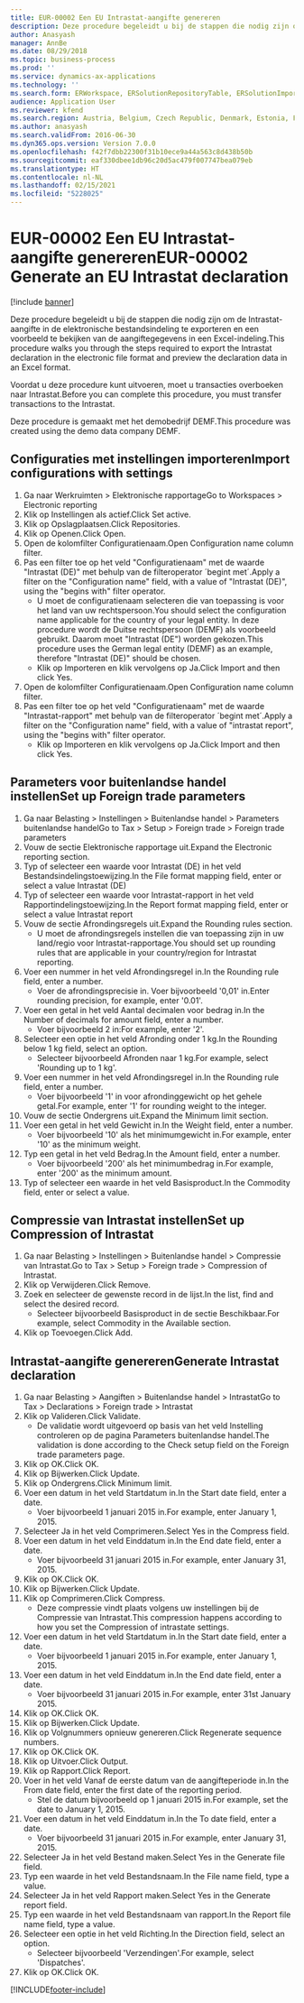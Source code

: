 ```yaml
---
title: EUR-00002 Een EU Intrastat-aangifte genereren
description: Deze procedure begeleidt u bij de stappen die nodig zijn om de Intrastat-aangifte in de elektronische bestandsindeling te exporteren en een voorbeeld te bekijken van de aangiftegegevens in een Excel-indeling.
author: Anasyash
manager: AnnBe
ms.date: 08/29/2018
ms.topic: business-process
ms.prod: ''
ms.service: dynamics-ax-applications
ms.technology: ''
ms.search.form: ERWorkspace, ERSolutionRepositoryTable, ERSolutionImport, IntrastatParameters, IntrastatCommodityLookup, IntrastatCompressParameters, Intrastat, SysQueryForm
audience: Application User
ms.reviewer: kfend
ms.search.region: Austria, Belgium, Czech Republic, Denmark, Estonia, Finland, France, Germany, Hungary, Ireland, Italy, Latvia, Lithuania, Netherlands, Poland, Spain, Sweden, United Kingdom
ms.author: anasyash
ms.search.validFrom: 2016-06-30
ms.dyn365.ops.version: Version 7.0.0
ms.openlocfilehash: f42f7dbb22300f31b10ece9a44a563c8d438b50b
ms.sourcegitcommit: eaf330dbee1db96c20d5ac479f007747bea079eb
ms.translationtype: HT
ms.contentlocale: nl-NL
ms.lasthandoff: 02/15/2021
ms.locfileid: "5228025"
---
```

# <a name="eur-00002-generate-an-eu-intrastat-declaration"></a><span data-ttu-id="90dbd-103">EUR-00002 Een EU Intrastat-aangifte genereren</span><span class="sxs-lookup"><span data-stu-id="90dbd-103">EUR-00002 Generate an EU Intrastat declaration</span></span>

[!include [banner](../../includes/banner.md)]

<span data-ttu-id="90dbd-104">Deze procedure begeleidt u bij de stappen die nodig zijn om de Intrastat-aangifte in de elektronische bestandsindeling te exporteren en een voorbeeld te bekijken van de aangiftegegevens in een Excel-indeling.</span><span class="sxs-lookup"><span data-stu-id="90dbd-104">This procedure walks you through the steps required to export the Intrastat declaration in the electronic file format and preview the declaration data in an Excel format.</span></span> 

<span data-ttu-id="90dbd-105">Voordat u deze procedure kunt uitvoeren, moet u transacties overboeken naar Intrastat.</span><span class="sxs-lookup"><span data-stu-id="90dbd-105">Before you can complete this procedure, you must transfer transactions to the Intrastat.</span></span> 

<span data-ttu-id="90dbd-106">Deze procedure is gemaakt met het demobedrijf DEMF.</span><span class="sxs-lookup"><span data-stu-id="90dbd-106">This procedure was created using the demo data company DEMF.</span></span>


## <a name="import-configurations-with-settings"></a><span data-ttu-id="90dbd-107">Configuraties met instellingen importeren</span><span class="sxs-lookup"><span data-stu-id="90dbd-107">Import configurations with settings</span></span>
1. <span data-ttu-id="90dbd-108">Ga naar Werkruimten > Elektronische rapportage</span><span class="sxs-lookup"><span data-stu-id="90dbd-108">Go to Workspaces > Electronic reporting</span></span>
2. <span data-ttu-id="90dbd-109">Klik op Instellingen als actief.</span><span class="sxs-lookup"><span data-stu-id="90dbd-109">Click Set active.</span></span>
3. <span data-ttu-id="90dbd-110">Klik op Opslagplaatsen.</span><span class="sxs-lookup"><span data-stu-id="90dbd-110">Click Repositories.</span></span>
4. <span data-ttu-id="90dbd-111">Klik op Openen.</span><span class="sxs-lookup"><span data-stu-id="90dbd-111">Click Open.</span></span>
5. <span data-ttu-id="90dbd-112">Open de kolomfilter Configuratienaam.</span><span class="sxs-lookup"><span data-stu-id="90dbd-112">Open Configuration name column filter.</span></span>
6. <span data-ttu-id="90dbd-113">Pas een filter toe op het veld "Configuratienaam" met de waarde "Intrastat (DE)" met behulp van de filteroperator ´begint met´.</span><span class="sxs-lookup"><span data-stu-id="90dbd-113">Apply a filter on the "Configuration name" field, with a value of "Intrastat (DE)", using the "begins with" filter operator.</span></span>
    * <span data-ttu-id="90dbd-114">U moet de configuratienaam selecteren die van toepassing is voor het land van uw rechtspersoon.</span><span class="sxs-lookup"><span data-stu-id="90dbd-114">You should select the configuration name applicable for the country of your legal entity.</span></span> <span data-ttu-id="90dbd-115">In deze procedure wordt de Duitse rechtspersoon (DEMF) als voorbeeld gebruikt. Daarom moet "Intrastat (DE") worden gekozen.</span><span class="sxs-lookup"><span data-stu-id="90dbd-115">This procedure uses the German legal entity (DEMF) as an example, therefore "Intrastat (DE)" should be chosen.</span></span>  
    * <span data-ttu-id="90dbd-116">Klik op Importeren en klik vervolgens op Ja.</span><span class="sxs-lookup"><span data-stu-id="90dbd-116">Click Import and then click Yes.</span></span>  
7. <span data-ttu-id="90dbd-117">Open de kolomfilter Configuratienaam.</span><span class="sxs-lookup"><span data-stu-id="90dbd-117">Open Configuration name column filter.</span></span>
8. <span data-ttu-id="90dbd-118">Pas een filter toe op het veld "Configuratienaam" met de waarde "Intrastat-rapport" met behulp van de filteroperator ´begint met´.</span><span class="sxs-lookup"><span data-stu-id="90dbd-118">Apply a filter on the "Configuration name" field, with a value of "intrastat report", using the "begins with" filter operator.</span></span>
    * <span data-ttu-id="90dbd-119">Klik op Importeren en klik vervolgens op Ja.</span><span class="sxs-lookup"><span data-stu-id="90dbd-119">Click Import and then click Yes.</span></span>  

## <a name="set-up-foreign-trade-parameters"></a><span data-ttu-id="90dbd-120">Parameters voor buitenlandse handel instellen</span><span class="sxs-lookup"><span data-stu-id="90dbd-120">Set up Foreign trade parameters</span></span>
1. <span data-ttu-id="90dbd-121">Ga naar Belasting > Instellingen > Buitenlandse handel > Parameters buitenlandse handel</span><span class="sxs-lookup"><span data-stu-id="90dbd-121">Go to Tax > Setup > Foreign trade > Foreign trade parameters</span></span>
2. <span data-ttu-id="90dbd-122">Vouw de sectie Elektronische rapportage uit.</span><span class="sxs-lookup"><span data-stu-id="90dbd-122">Expand the Electronic reporting section.</span></span>
3. <span data-ttu-id="90dbd-123">Typ of selecteer een waarde voor Intrastat (DE) in het veld Bestandsindelingstoewijzing.</span><span class="sxs-lookup"><span data-stu-id="90dbd-123">In the File format mapping field, enter or select a value Intrastat (DE)</span></span>
4. <span data-ttu-id="90dbd-124">Typ of selecteer een waarde voor Intrastat-rapport in het veld Rapportindelingstoewijzing.</span><span class="sxs-lookup"><span data-stu-id="90dbd-124">In the Report format mapping field, enter or select a value Intrastat report</span></span>
5. <span data-ttu-id="90dbd-125">Vouw de sectie Afrondingsregels uit.</span><span class="sxs-lookup"><span data-stu-id="90dbd-125">Expand the Rounding rules section.</span></span>
    * <span data-ttu-id="90dbd-126">U moet de afrondingsregels instellen die van toepassing zijn in uw land/regio voor Intrastat-rapportage.</span><span class="sxs-lookup"><span data-stu-id="90dbd-126">You should set up rounding rules that are applicable in your country/region for Intrastat reporting.</span></span>  
6. <span data-ttu-id="90dbd-127">Voer een nummer in het veld Afrondingsregel in.</span><span class="sxs-lookup"><span data-stu-id="90dbd-127">In the Rounding rule field, enter a number.</span></span>
    * <span data-ttu-id="90dbd-128">Voer de afrondingsprecisie in. Voer bijvoorbeeld '0,01' in.</span><span class="sxs-lookup"><span data-stu-id="90dbd-128">Enter rounding precision, for example, enter '0.01'.</span></span>  
7. <span data-ttu-id="90dbd-129">Voer een getal in het veld Aantal decimalen voor bedrag in.</span><span class="sxs-lookup"><span data-stu-id="90dbd-129">In the Number of decimals for amount field, enter a number.</span></span>
    * <span data-ttu-id="90dbd-130">Voer bijvoorbeeld 2 in:</span><span class="sxs-lookup"><span data-stu-id="90dbd-130">For example, enter '2'.</span></span>  
8. <span data-ttu-id="90dbd-131">Selecteer een optie in het veld Afronding onder 1 kg.</span><span class="sxs-lookup"><span data-stu-id="90dbd-131">In the Rounding below 1 kg field, select an option.</span></span>
    * <span data-ttu-id="90dbd-132">Selecteer bijvoorbeeld Afronden naar 1 kg.</span><span class="sxs-lookup"><span data-stu-id="90dbd-132">For example, select 'Rounding up to 1 kg'.</span></span>  
9. <span data-ttu-id="90dbd-133">Voer een nummer in het veld Afrondingsregel in.</span><span class="sxs-lookup"><span data-stu-id="90dbd-133">In the Rounding rule field, enter a number.</span></span>
    * <span data-ttu-id="90dbd-134">Voer bijvoorbeeld '1' in voor afrondinggewicht op het gehele getal.</span><span class="sxs-lookup"><span data-stu-id="90dbd-134">For example, enter '1' for rounding weight to the integer.</span></span>  
10. <span data-ttu-id="90dbd-135">Vouw de sectie Ondergrens uit.</span><span class="sxs-lookup"><span data-stu-id="90dbd-135">Expand the Minimum limit section.</span></span>
11. <span data-ttu-id="90dbd-136">Voer een getal in het veld Gewicht in.</span><span class="sxs-lookup"><span data-stu-id="90dbd-136">In the Weight field, enter a number.</span></span>
    * <span data-ttu-id="90dbd-137">Voer bijvoorbeeld '10' als het minimumgewicht in.</span><span class="sxs-lookup"><span data-stu-id="90dbd-137">For example, enter '10' as the minimum weight.</span></span>  
12. <span data-ttu-id="90dbd-138">Typ een getal in het veld Bedrag.</span><span class="sxs-lookup"><span data-stu-id="90dbd-138">In the Amount field, enter a number.</span></span>
    * <span data-ttu-id="90dbd-139">Voer bijvoorbeeld '200' als het minimumbedrag in.</span><span class="sxs-lookup"><span data-stu-id="90dbd-139">For example, enter '200' as the minimum amount.</span></span>  
13. <span data-ttu-id="90dbd-140">Typ of selecteer een waarde in het veld Basisproduct.</span><span class="sxs-lookup"><span data-stu-id="90dbd-140">In the Commodity field, enter or select a value.</span></span>

## <a name="set-up-compression-of-intrastat"></a><span data-ttu-id="90dbd-141">Compressie van Intrastat instellen</span><span class="sxs-lookup"><span data-stu-id="90dbd-141">Set up Compression of Intrastat</span></span>
1. <span data-ttu-id="90dbd-142">Ga naar Belasting > Instellingen > Buitenlandse handel > Compressie van Intrastat.</span><span class="sxs-lookup"><span data-stu-id="90dbd-142">Go to Tax > Setup > Foreign trade > Compression of Intrastat.</span></span>
2. <span data-ttu-id="90dbd-143">Klik op Verwijderen.</span><span class="sxs-lookup"><span data-stu-id="90dbd-143">Click Remove.</span></span>
3. <span data-ttu-id="90dbd-144">Zoek en selecteer de gewenste record in de lijst.</span><span class="sxs-lookup"><span data-stu-id="90dbd-144">In the list, find and select the desired record.</span></span>
    * <span data-ttu-id="90dbd-145">Selecteer bijvoorbeeld Basisproduct in de sectie Beschikbaar.</span><span class="sxs-lookup"><span data-stu-id="90dbd-145">For example, select Commodity in the Available section.</span></span>  
4. <span data-ttu-id="90dbd-146">Klik op Toevoegen.</span><span class="sxs-lookup"><span data-stu-id="90dbd-146">Click Add.</span></span>

## <a name="generate-intrastat-declaration"></a><span data-ttu-id="90dbd-147">Intrastat-aangifte genereren</span><span class="sxs-lookup"><span data-stu-id="90dbd-147">Generate Intrastat declaration</span></span>
1. <span data-ttu-id="90dbd-148">Ga naar Belasting > Aangiften > Buitenlandse handel > Intrastat</span><span class="sxs-lookup"><span data-stu-id="90dbd-148">Go to Tax > Declarations > Foreign trade > Intrastat</span></span>
2. <span data-ttu-id="90dbd-149">Klik op Valideren.</span><span class="sxs-lookup"><span data-stu-id="90dbd-149">Click Validate.</span></span>
    * <span data-ttu-id="90dbd-150">De validatie wordt uitgevoerd op basis van het veld Instelling controleren op de pagina Parameters buitenlandse handel.</span><span class="sxs-lookup"><span data-stu-id="90dbd-150">The validation is done according to the Check setup field on the Foreign trade parameters page.</span></span>  
3. <span data-ttu-id="90dbd-151">Klik op OK.</span><span class="sxs-lookup"><span data-stu-id="90dbd-151">Click OK.</span></span>
4. <span data-ttu-id="90dbd-152">Klik op Bijwerken.</span><span class="sxs-lookup"><span data-stu-id="90dbd-152">Click Update.</span></span>
5. <span data-ttu-id="90dbd-153">Klik op Ondergrens.</span><span class="sxs-lookup"><span data-stu-id="90dbd-153">Click Minimum limit.</span></span>
6. <span data-ttu-id="90dbd-154">Voer een datum in het veld Startdatum in.</span><span class="sxs-lookup"><span data-stu-id="90dbd-154">In the Start date field, enter a date.</span></span>
    * <span data-ttu-id="90dbd-155">Voer bijvoorbeeld 1 januari 2015 in.</span><span class="sxs-lookup"><span data-stu-id="90dbd-155">For example, enter January 1, 2015.</span></span>  
7. <span data-ttu-id="90dbd-156">Selecteer Ja in het veld Comprimeren.</span><span class="sxs-lookup"><span data-stu-id="90dbd-156">Select Yes in the Compress field.</span></span>
8. <span data-ttu-id="90dbd-157">Voer een datum in het veld Einddatum in.</span><span class="sxs-lookup"><span data-stu-id="90dbd-157">In the End date field, enter a date.</span></span>
    * <span data-ttu-id="90dbd-158">Voer bijvoorbeeld 31 januari 2015 in.</span><span class="sxs-lookup"><span data-stu-id="90dbd-158">For example, enter January 31, 2015.</span></span>  
9. <span data-ttu-id="90dbd-159">Klik op OK.</span><span class="sxs-lookup"><span data-stu-id="90dbd-159">Click OK.</span></span>
10. <span data-ttu-id="90dbd-160">Klik op Bijwerken.</span><span class="sxs-lookup"><span data-stu-id="90dbd-160">Click Update.</span></span>
11. <span data-ttu-id="90dbd-161">Klik op Comprimeren.</span><span class="sxs-lookup"><span data-stu-id="90dbd-161">Click Compress.</span></span>
    * <span data-ttu-id="90dbd-162">Deze compressie vindt plaats volgens uw instellingen bij de Compressie van Intrastat.</span><span class="sxs-lookup"><span data-stu-id="90dbd-162">This compression happens according to how you set the Compression of intrastate settings.</span></span>  
12. <span data-ttu-id="90dbd-163">Voer een datum in het veld Startdatum in.</span><span class="sxs-lookup"><span data-stu-id="90dbd-163">In the Start date field, enter a date.</span></span>
    * <span data-ttu-id="90dbd-164">Voer bijvoorbeeld 1 januari 2015 in.</span><span class="sxs-lookup"><span data-stu-id="90dbd-164">For example, enter January 1, 2015.</span></span>  
13. <span data-ttu-id="90dbd-165">Voer een datum in het veld Einddatum in.</span><span class="sxs-lookup"><span data-stu-id="90dbd-165">In the End date field, enter a date.</span></span>
    * <span data-ttu-id="90dbd-166">Voer bijvoorbeeld 31 januari 2015 in.</span><span class="sxs-lookup"><span data-stu-id="90dbd-166">For example, enter 31st January 2015.</span></span>  
14. <span data-ttu-id="90dbd-167">Klik op OK.</span><span class="sxs-lookup"><span data-stu-id="90dbd-167">Click OK.</span></span>
15. <span data-ttu-id="90dbd-168">Klik op Bijwerken.</span><span class="sxs-lookup"><span data-stu-id="90dbd-168">Click Update.</span></span>
16. <span data-ttu-id="90dbd-169">Klik op Volgnummers opnieuw genereren.</span><span class="sxs-lookup"><span data-stu-id="90dbd-169">Click Regenerate sequence numbers.</span></span>
17. <span data-ttu-id="90dbd-170">Klik op OK.</span><span class="sxs-lookup"><span data-stu-id="90dbd-170">Click OK.</span></span>
18. <span data-ttu-id="90dbd-171">Klik op Uitvoer.</span><span class="sxs-lookup"><span data-stu-id="90dbd-171">Click Output.</span></span>
19. <span data-ttu-id="90dbd-172">Klik op Rapport.</span><span class="sxs-lookup"><span data-stu-id="90dbd-172">Click Report.</span></span>
20. <span data-ttu-id="90dbd-173">Voer in het veld Vanaf de eerste datum van de aangifteperiode in.</span><span class="sxs-lookup"><span data-stu-id="90dbd-173">In the From date field, enter the first date of the reporting period.</span></span>
    * <span data-ttu-id="90dbd-174">Stel de datum bijvoorbeeld op 1 januari 2015 in.</span><span class="sxs-lookup"><span data-stu-id="90dbd-174">For example, set the date to January 1, 2015.</span></span>  
21. <span data-ttu-id="90dbd-175">Voer een datum in het veld Einddatum in.</span><span class="sxs-lookup"><span data-stu-id="90dbd-175">In the To date field, enter a date.</span></span>
    * <span data-ttu-id="90dbd-176">Voer bijvoorbeeld 31 januari 2015 in.</span><span class="sxs-lookup"><span data-stu-id="90dbd-176">For example, enter January 31, 2015.</span></span>  
22. <span data-ttu-id="90dbd-177">Selecteer Ja in het veld Bestand maken.</span><span class="sxs-lookup"><span data-stu-id="90dbd-177">Select Yes in the Generate file field.</span></span>
23. <span data-ttu-id="90dbd-178">Typ een waarde in het veld Bestandsnaam.</span><span class="sxs-lookup"><span data-stu-id="90dbd-178">In the File name field, type a value.</span></span>
24. <span data-ttu-id="90dbd-179">Selecteer Ja in het veld Rapport maken.</span><span class="sxs-lookup"><span data-stu-id="90dbd-179">Select Yes in the Generate report field.</span></span>
25. <span data-ttu-id="90dbd-180">Typ een waarde in het veld Bestandsnaam van rapport.</span><span class="sxs-lookup"><span data-stu-id="90dbd-180">In the Report file name field, type a value.</span></span>
26. <span data-ttu-id="90dbd-181">Selecteer een optie in het veld Richting.</span><span class="sxs-lookup"><span data-stu-id="90dbd-181">In the Direction field, select an option.</span></span>
    * <span data-ttu-id="90dbd-182">Selecteer bijvoorbeeld 'Verzendingen'.</span><span class="sxs-lookup"><span data-stu-id="90dbd-182">For example, select 'Dispatches'.</span></span>  
27. <span data-ttu-id="90dbd-183">Klik op OK.</span><span class="sxs-lookup"><span data-stu-id="90dbd-183">Click OK.</span></span>



[!INCLUDE[footer-include](../../../includes/footer-banner.md)]
